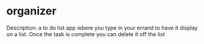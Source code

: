 # organizer
Description: a to do list app wbere you type in your errand to have it display on a list. Once the task is complete you can delete it off the list
